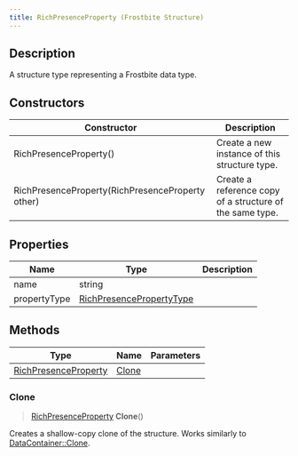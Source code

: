 ```yaml
---
title: RichPresenceProperty (Frostbite Structure)
---
```

## Description

A structure type representing a Frostbite data type.

## Constructors

| Constructor                                      | Description                                              |
| ------------------------------------------------ | -------------------------------------------------------- |
| RichPresenceProperty()                           | Create a new instance of this structure type.            |
| RichPresenceProperty(RichPresenceProperty other) | Create a reference copy of a structure of the same type. |

## Properties

| Name         | Type                                                 | Description |
| ------------ | ---------------------------------------------------- | ----------- |
| name         | string                                               |             |
| propertyType | [RichPresencePropertyType](RichPresencePropertyType) |             |

## Methods

| Type                                         | Name            | Parameters |
| -------------------------------------------- | --------------- | ---------- |
| [RichPresenceProperty](RichPresenceProperty) | [Clone](#clone) |            |

### Clone

> [RichPresenceProperty](RichPresenceProperty) **Clone**()

Creates a shallow-copy clone of the structure. Works similarly to [DataContainer::Clone](/vext/ref/cls/shr/datacontainer#clone).
